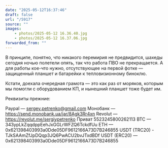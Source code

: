 ```yaml
---
date: "2025-05-12T16:37:46"
draft: false
url: "/5917"
source: ""
images:
    - photos/2025-05-12 16.36.40.jpg
    - photos/2025-05-12 16.37.06.jpg
forwarded_from: ""
---
```


В принципе, понятно, что никакого перемирия не предвидится, шахеды сегодня ночью полетели опять, так что работа ПВО не прекращается. А для работы кое-что нужно, отсутствующее на первой фотке — защищенный планшет и батарейки к тепловизионному биноклю. 

Кстати, доехала очередная грамота — это как раз от моряков, которым мы помогли с оборудованием КП, и нынешний планшет тоже будет им.

Реквизиты прежние:

Paypal — sergey.petrenko@gmail.com
Монобанк — https://send.monobank.ua/jar/8Agk3Rr4xn
Revolut — https://revolut.me/sergiypetrenko
Приват 5523245800262113
BTC — 343ypLkZqqdppEehJxGGLrWFZQ6TckdfUu
ETH — 0x621398403993a0Dde05DF9612166A73D7B246855
USDT (TRC20) - TJkSAAmZfJpDQqp3JQ6PwACU2bvJTxdBDf
USDT (ERC20) — 0x621398403993a0Dde05DF9612166A73D7B246855
